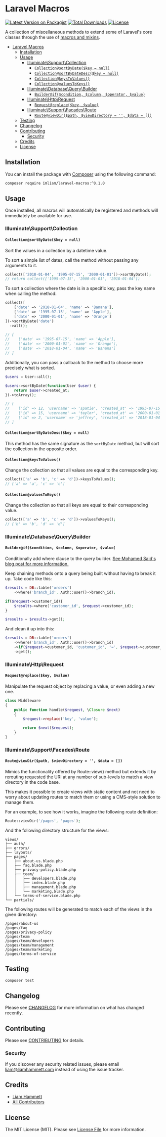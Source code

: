 # Laravel Macros

[![Latest Version on Packagist](https://img.shields.io/packagist/v/imliam/laravel-macros.svg)](https://packagist.org/packages/imliam/laravel-macros)
[![Total Downloads](https://img.shields.io/packagist/dt/imliam/laravel-macros.svg)](https://packagist.org/packages/imliam/laravel-macros)
[![License](https://img.shields.io/github/license/imliam/laravel-macros.svg)](LICENSE.md)

A collection of miscellaneous methods to extend some of Laravel's core classes through the use of [macros and mixins](https://tighten.co/blog/the-magic-of-laravel-macros).

<!-- TOC -->

- [Laravel Macros](#laravel-macros)
    - [Installation](#installation)
    - [Usage](#usage)
        - [Illuminate\Support\Collection](#illuminate\support\collection)
            - [`Collection@sortByDate($key = null)`](#collectionsortbydatekey--null)
            - [`Collection@sortByDateDesc($key = null)`](#collectionsortbydatedesckey--null)
            - [`Collection@keysToValues()`](#collectionkeystovalues)
            - [`Collection@valuesToKeys()`](#collectionvaluestokeys)
        - [Illuminate\Database\Query\Builder](#illuminate\database\query\builder)
            - [`Builder@if($condition, $column, $operator, $value)`](#builderifcondition-column-operator-value)
        - [Illuminate\Http\Request](#illuminate\http\request)
            - [`Request@replace($key, $value)`](#requestreplacekey-value)
        - [Illuminate\Support\Facades\Route](#illuminate\support\facades\route)
            - [`Route@viewDir($path, $viewDirectory = '', $data = [])`](#routeviewdirpath-viewdirectory---data--)
    - [Testing](#testing)
    - [Changelog](#changelog)
    - [Contributing](#contributing)
        - [Security](#security)
    - [Credits](#credits)
    - [License](#license)

<!-- /TOC -->

## Installation

You can install the package with [Composer](https://getcomposer.org/) using the following command:

```bash
composer require imliam/laravel-macros:^0.1.0
```

## Usage

Once installed, all macros will automatically be registered and methods will immediately be available for use.

### Illuminate\Support\Collection

#### `Collection@sortByDate($key = null)`

Sort the values in a collection by a datetime value.

To sort a simple list of dates, call the method without passing any arguments to it.

```php
collect(['2018-01-04', '1995-07-15', '2000-01-01'])->sortByDate();
// return collect(['1995-07-15', '2000-01-01', '2018-01-04'])
```

To sort a collection where the date is in a specific key, pass the key name when calling the method.

```php
collect([
    ['date' => '2018-01-04', 'name' => 'Banana'],
    ['date' => '1995-07-15', 'name' => 'Apple'],
    ['date' => '2000-01-01', 'name' => 'Orange']
])->sortByDate('date')
  ->all();

// [
//    ['date' => '1995-07-15', 'name' => 'Apple'],
//    ['date' => '2000-01-01', 'name' => 'Orange'],
//    ['date' => '2018-01-04', 'name' => 'Banana']
// ]
```

Additionally, you can pass a callback to the method to choose more precisely what is sorted.

```php
$users = User::all();

$users->sortByDate(function(User $user) {
    return $user->created_at;
})->toArray();

// [
//    ['id' => 12, 'username' => 'spatie', 'created_at' => '1995-07-15'],
//    ['id' => 15, 'username' => 'taylor', 'created_at' => '2000-01-01'],
//    ['id' => 2, 'username' => 'jeffrey', 'created_at' => '2018-01-04']
// ]
```

#### `Collection@sortByDateDesc($key = null)`

This method has the same signature as the `sortByDate` method, but will sort the collection in the opposite order.

#### `Collection@keysToValues()`

Change the collection so that all values are equal to the corresponding key.

```php
collect(['a' => 'b', 'c' => 'd'])->keysToValues();
// ['a' => 'a', 'c' => 'c']
```

#### `Collection@valuesToKeys()`

Change the collection so that all keys are equal to their corresponding value.

```php
collect(['a' => 'b', 'c' => 'd'])->valuesToKeys();
// ['b' => 'b', 'd' => 'd']
```

### Illuminate\Database\Query\Builder

#### `Builder@if($condition, $column, $operator, $value)`

Conditionally add where clause to the query builder. [See Mohamed Said's blog post for more information.](https://themsaid.com/laravel-query-conditions-20160425)

Keep chaining methods onto a query being built without having to break it up. Take code like this:

```php
$results = DB::table('orders')
    ->where('branch_id', Auth::user()->branch_id);

if($request->customer_id){
    $results->where('customer_id', $request->customer_id);
}

$results = $results->get();
```

And clean it up into this:

```php
$results = DB::table('orders')
    ->where('branch_id', Auth::user()->branch_id)
    ->if($request->customer_id, 'customer_id', '=', $request->customer_id)
    ->get();
```

### Illuminate\Http\Request

#### `Request@replace($key, $value)`

Manipulate the request object by replacing a value, or even adding a new one.

```php
class Middleware
{
    public function handle($request, \Closure $next)
    {
        $request->replace('key', 'value');

        return $next($request);
    }
}
```

### Illuminate\Support\Facades\Route

#### `Route@viewDir($path, $viewDirectory = '', $data = [])`

Mimics the functionality offered by Route::view() method but extends it by rerouting requested the URI at any number of sub-levels to match a view directory in the code base.

This makes it possible to create views with static content and not need to worry about updating routes to match them or using a CMS-style solution to manage them.

For an example, to see how it works, imagine the following route definition:

```php
Route::viewDir('/pages', 'pages');
```

And the following directory structure for the views:

```
views/
├── auth/
├── errors/
├── layouts/
├── pages/
│   ├── about-us.blade.php
│   ├── faq.blade.php
│   ├── privacy-policy.blade.php
│   ├── team/
│   │   ├── developers.blade.php
│   │   ├── index.blade.php
│   │   ├── management.blade.php
│   │   └── marketing.blade.php
│   └── terms-of-service.blade.php
└── partials/
```

The following routes will be generated to match each of the views in the given directory:

```
/pages/about-us
/pages/faq
/pages/privacy-policy
/pages/team
/pages/team/developers
/pages/team/management
/pages/team/marketing
/pages/terms-of-service
```

## Testing

``` bash
composer test
```

## Changelog

Please see [CHANGELOG](CHANGELOG.md) for more information on what has changed recently.

## Contributing

Please see [CONTRIBUTING](CONTRIBUTING.md) for details.

### Security

If you discover any security related issues, please email liam@liamhammett.com instead of using the issue tracker.

## Credits

- [Liam Hammett](https://github.com/imliam)
- [All Contributors](../../contributors)

## License

The MIT License (MIT). Please see [License File](LICENSE.md) for more information.
